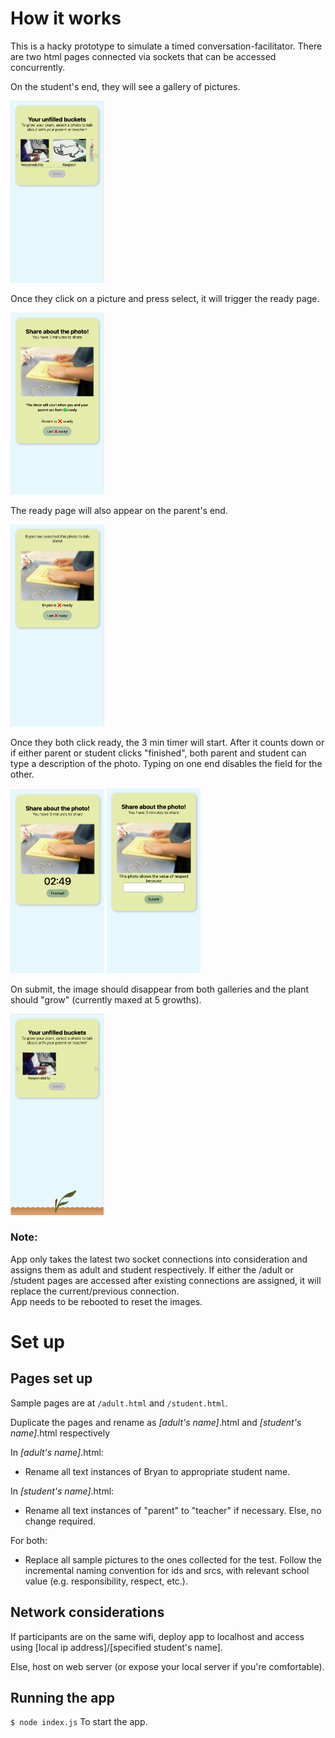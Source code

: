 #  How it works

This is a hacky prototype to simulate a timed conversation-facilitator. There are two html pages connected via sockets that can be accessed concurrently. 

On the student's end, they will see a gallery of pictures.

<img alt="main page" src="https://github.com/angelw22/Sprouts-P-C-Convo/blob/main/public/images/samples/mainpage.png?raw=true=250x" width="150px"/>

Once they click on a picture and press select, it will trigger the ready page.

<img alt="student ready page" src="https://github.com/angelw22/Sprouts-P-C-Convo/blob/main/public/images/samples/sreadypage.png?raw=true" width="150px"/>

The ready page will also appear on the parent's end.

<img alt="parent ready page" src="https://github.com/angelw22/Sprouts-P-C-Convo/blob/main/public/images/samples/preadypage.png?raw=true" width="150px"/>

Once they both click ready, the 3 min timer will start. After it counts down or if either parent or student clicks "finished", both parent and student can type a description of the photo. Typing on one end disables the field for the other.

<img alt="timer page" src="https://github.com/angelw22/Sprouts-P-C-Convo/blob/main/public/images/samples/timerpage.png?raw=true" width="150px"/>
<img alt="completed page" src="https://github.com/angelw22/Sprouts-P-C-Convo/blob/main/public/images/samples/completedpage.png?raw=true" width="150px"/>

On submit, the image should disappear from both galleries and the plant should "grow" (currently maxed at 5 growths). 

<img alt="main page with plant" src="https://github.com/angelw22/Sprouts-P-C-Convo/blob/main/public/images/samples/plantgrown.png?raw=true" width="150px"/>

### Note: 
App only takes the latest two socket connections into consideration and assigns them as adult and student respectively. If either the /adult or /student pages are accessed after existing connections are assigned, it will replace the current/previous connection.  
App needs to be rebooted to reset the images. 


#  Set up 

## Pages set up

Sample pages are at `/adult.html` and `/student.html`. 

Duplicate the pages and rename as *[adult's name]*.html and *[student's name]*.html respectively

In *[adult's name]*.html:
* Rename all text instances of Bryan to appropriate student name.

In *[student's name]*.html:
* Rename all text instances of "parent" to "teacher" if necessary. Else, no change required. 

For both:
* Replace all sample pictures to the ones collected for the test. Follow the incremental naming convention for ids and srcs, with relevant school value (e.g. responsibility, respect, etc.).

## Network considerations
If participants are on the same wifi, deploy app to localhost and access using [local ip address]/[specified student's name].

Else, host on web server (or expose your local server if you're comfortable). 

## Running the app

`$ node index.js`
To start the app. 